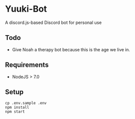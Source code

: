 # Yuuki-Bot
A discord.js-based Discord bot for personal use

## Todo
- Give Noah a therapy bot because this is the age we live in.

## Requirements
- NodeJS > 7.0

## Setup
```
cp .env.sample .env
npm install
npm start
```
